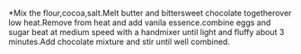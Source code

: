 *Mix the flour,cocoa,salt.Melt butter and bittersweet chocolate togetherover low heat.Remove from heat and add vanila essence.combine eggs and sugar beat at medium speed with a handmixer until light and fluffy about 3 minutes.Add chocolate mixture and stir until well combined.
